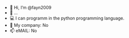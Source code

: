 - 👋 Hi, I’m @fayn2009
- 👀 ...
- 💻 I can programm in the python programming language.
- 💞️ My company: No
- 📫 eMAIL: No
